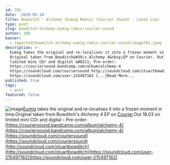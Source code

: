 ```yaml
---
id: 781
date: '2019-03-14'
title: Bowditch - Alchemy (Eumig Remix) (Courier Sound) - Loose Lips
type: post
slug: bowditch-alchemy-eumig-remix-courier-sound
author: 100
banner:
  - imported/bowditch-alchemy-eumig-remix-courier-sound/image781.jpeg
description: >-
  Eumig takes the original and re-localises it into a frozen moment in time.
  Original taken from Bowditch&#39;s Alchemy 4&nbsp;EP on Courier. Out 18.03 on
  limited mini CDr and digital &#8211; Pre-order:
  https://couriersound.bandcamp.com/album/alchemy-4
  https://soundcloud.com/couriersound http://soundcloud.com/stuartbowditch
  https://soundcloud.com/user-215497162 [...]Read More...
published: true
tags:
  - post
featured: false
---
```

![image](../imported/bowditch-alchemy-eumig-remix-courier-sound/image781.jpeg)[Eumig](https://www.discogs.com/artist/4923841-Eumig) takes the original and re-localises it into a frozen moment in time.Original taken from Bowditch's _Alchemy 4_ EP on [Courier](https://couriersound.bandcamp.com/).Out 18.03 on limited mini CDr and digital – Pre-order: [https://couriersound.bandcamp.com/album/alchemy-4](https://couriersound.bandcamp.com/album/alchemy-4)[https://soundcloud.com/couriersound](https://soundcloud.com/couriersound)[http://soundcloud.com/stuartbowditch](http://soundcloud.com/stuartbowditch)[https://soundcloud.com/user-215497162](https://soundcloud.com/user-215497162)